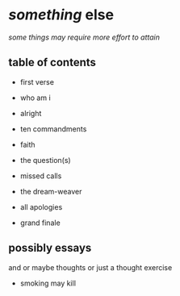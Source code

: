# _something_ else

<!-- # other-side, maybe with branch name other, again, maybe -->

<!-- could also go with maine -->

_some things may require more effort to attain_

## table of contents

- first verse

- who am i

- alright

- ten commandments

- faith

- the question(s)

- missed calls 

- the dream-weaver

- all apologies

- grand finale

<!-- - the little things -->
<!-- the ego is the egg, an inflated ego is the chicken

visual model of what is an ego -->
<!-- - governing philosophy -->

## possibly essays

and or maybe thoughts or just a thought exercise

- smoking may kill
